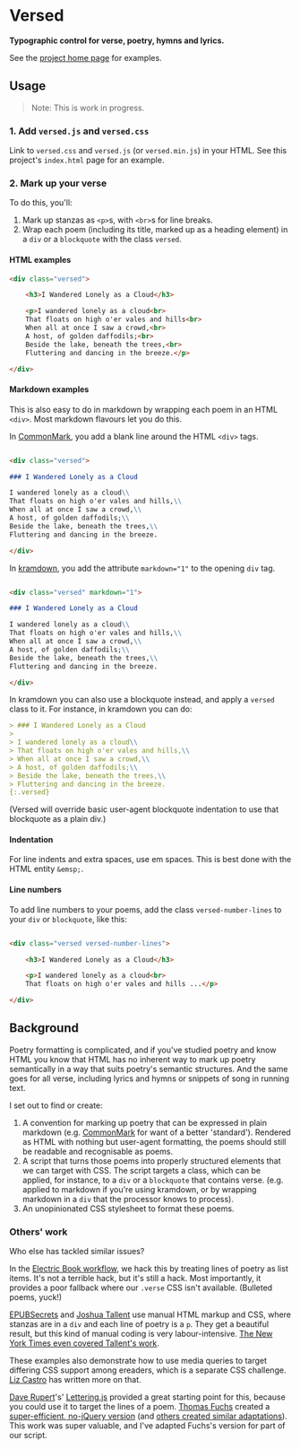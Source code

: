 # Versed

**Typographic control for verse, poetry, hymns and lyrics.**

See the [project home page](https://arthuratwtwell.github.io/versed) for examples.

## Usage

> Note: This is work in progress.

### 1. Add `versed.js` and `versed.css`

Link to `versed.css` and `versed.js` (or `versed.min.js`) in your HTML. See this project's `index.html` page for an example.

### 2. Mark up your verse

To do this, you'll:

1. Mark up stanzas as `<p>`s, with `<br>`s for line breaks.
2. Wrap each poem (including its title, marked up as a heading element) in a `div` or a `blockquote` with the class `versed`.

#### HTML examples

``` html
<div class="versed">

    <h3>I Wandered Lonely as a Cloud</h3>

    <p>I wandered lonely as a cloud<br>
    That floats on high o'er vales and hills<br>
    When all at once I saw a crowd,<br>
    A host, of golden daffodils;<br>
    Beside the lake, beneath the trees,<br>
    Fluttering and dancing in the breeze.</p>

</div>
```

#### Markdown examples

This is also easy to do in markdown by wrapping each poem in an HTML `<div>`. Most markdown flavours let you do this.

In [CommonMark](https://spec.commonmark.org/0.28/#html-blocks), you add a blank line around the HTML `<div>` tags.

``` md

<div class="versed">

### I Wandered Lonely as a Cloud

I wandered lonely as a cloud\\
That floats on high o'er vales and hills,\\
When all at once I saw a crowd,\\
A host, of golden daffodils;\\
Beside the lake, beneath the trees,\\
Fluttering and dancing in the breeze.

</div>

```

In [kramdown](https://kramdown.gettalong.org/syntax.html#html-spans), you add the attribute `markdown="1"` to the opening `div` tag.

``` md

<div class="versed" markdown="1">

### I Wandered Lonely as a Cloud

I wandered lonely as a cloud\\
That floats on high o'er vales and hills,\\
When all at once I saw a crowd,\\
A host, of golden daffodils;\\
Beside the lake, beneath the trees,\\
Fluttering and dancing in the breeze.

</div>

```

In kramdown you can also use a blockquote instead, and apply a `versed` class to it. For instance, in kramdown you can do:

``` md
> ### I Wandered Lonely as a Cloud
> 
> I wandered lonely as a cloud\\
> That floats on high o'er vales and hills,\\
> When all at once I saw a crowd,\\
> A host, of golden daffodils;\\
> Beside the lake, beneath the trees,\\
> Fluttering and dancing in the breeze.
{:.versed}
```

(Versed will override basic user-agent blockquote indentation to use that blockquote as a plain div.)

#### Indentation

For line indents and extra spaces, use em spaces. This is best done with the HTML entity `&emsp;`.

#### Line numbers

To add line numbers to your poems, add the class `versed-number-lines` to your `div` or `blockquote`, like this: 

``` html

<div class="versed versed-number-lines">

    <h3>I Wandered Lonely as a Cloud</h3>

    <p>I wandered lonely as a cloud<br>
    That floats on high o'er vales and hills ...</p>

</div>
```

## Background

Poetry formatting is complicated, and if you've studied poetry and know HTML you know that HTML has no inherent way to mark up poetry semantically in a way that suits poetry's semantic structures. And the same goes for all verse, including lyrics and hymns or snippets of song in running text.

I set out to find or create:

1. A convention for marking up poetry that can be expressed in plain markdown (e.g. [CommonMark](http://commonmark.org/) for want of a better 'standard'). Rendered as HTML with nothing but user-agent formatting, the poems should still be readable and recognisable as poems.
2. A script that turns those poems into properly structured elements that we can target with CSS. The script targets a class, which can be applied, for instance, to a `div` or a `blockquote` that contains verse. (e.g. applied to markdown if you're using kramdown, or by wrapping markdown in a `div` that the processor knows to process).
3. An unopinionated CSS stylesheet to format these poems.

### Others' work

Who else has tackled similar issues?

In the [Electric Book workflow](http://electricbook.works/docs/editing/poetry.html), we hack this by treating lines of poetry as list items. It's not a terrible hack, but it's still a hack. Most importantly, it provides a poor fallback where our `.verse` CSS isn't available. (Bulleted poems, yuck!)

[EPUBSecrets](http://epubsecrets.com/formatting-poetry-in-epub-part-1.php) and [Joshua Tallent](http://ebookarchitects.com/blog/backwards-compatible-poetry-for-kf8mobi/) use manual HTML markup and CSS, where stanzas are in a `div` and each line of poetry is a `p`. They get a beautiful result, but this kind of manual coding is very labour-intensive. [The New York Times even covered Tallent's work](https://www.nytimes.com/2014/09/15/arts/artsspecial/line-by-line-e-books-turn-poet-friendly.html).

These examples also demonstrate how to use media queries to target differing CSS support among ereaders, which is a separate CSS challenge. [Liz Castro](http://www.pigsgourdsandwikis.com/2012/01/media-queries-for-formatting-poetry-on.html) has written more on that.

[Dave Rupert](https://github.com/davatron5000/Lettering.js)'s' [Lettering.js](http://letteringjs.com/) provided a great starting point for this, because you could use it to target the lines of a poem. [Thomas Fuchs](https://github.com/madrobby) created a [super-efficient, no-jQuery version](https://gist.github.com/madrobby/1119059) (and [others created similar adaptations](https://github.com/davatron5000/Lettering.js/wiki/More-Lettering.js)). This work was super valuable, and I've adapted Fuchs's version for part of our script.

